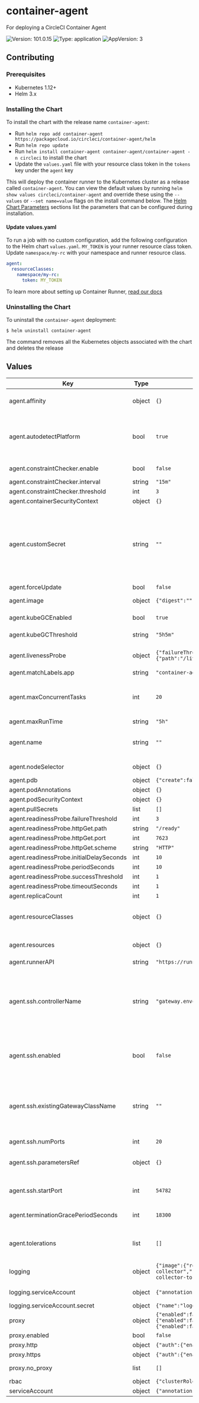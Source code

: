 # container-agent

For deploying a CircleCI Container Agent

![Version: 101.0.15](https://img.shields.io/badge/Version-101.0.15-informational?style=flat-square) ![Type: application](https://img.shields.io/badge/Type-application-informational?style=flat-square) ![AppVersion: 3](https://img.shields.io/badge/AppVersion-3-informational?style=flat-square)

## Contributing

### Prerequisites

- Kubernetes 1.12+
- Helm 3.x

### Installing the Chart

To install the chart with the release name `container-agent`:

- Run `helm repo add container-agent https://packagecloud.io/circleci/container-agent/helm`
- Run `helm repo update`
- Run `helm install container-agent container-agent/container-agent -n circleci` to install the chart
- Update the `values.yaml` file with your resource class token in the `tokens` key under the `agent` key

This will deploy the container runner to the Kubernetes cluster as a release called `container-agent`. You can view the default values by running `helm show values circleci/container-agent` and override these using the `--values` or `--set name=value` flags on the install command below. The [Helm Chart Parameters](#helm-chart-parameters) sections list the parameters that can be configured during installation.

#### Update values.yaml

To run a job with no custom configuration, add the following configuration to the Helm chart `values.yaml`. `MY_TOKEN` is your runner resource class token. Update `namespace/my-rc` with your namespace and runner resource class.

```yaml
agent:
  resourceClasses:
    namespace/my-rc:
      token: MY_TOKEN
```

To learn more about setting up Container Runner, [read our docs](https://circleci.com/docs/container-runner/)

### Uninstalling the Chart

To uninstall the `container-agent` deployment:

```console
$ helm uninstall container-agent
```

The command removes all the Kubernetes objects associated with the chart and deletes the release

## Values

| Key | Type | Default | Description |
|-----|------|---------|-------------|
| agent.affinity | object | `{}` | Agent affinity and anti-affinity Ref: https://kubernetes.io/docs/concepts/configuration/assign-pod-node/#affinity-and-anti-affinity |
| agent.autodetectPlatform | bool | `true` | Toggle autodetection of OS and CPU architecture to request the appropriate task-agent binary in a heterogeneous cluster. If toggled on, this requires container-agent to have certain cluster-wide permissions for nodes. If toggled off, the cluster is assumed to be homogeneous and the OS and architecture of container-agent are used. |
| agent.constraintChecker.enable | bool | `false` | Enable constraint checking (This requires at least List Node permissions) |
| agent.constraintChecker.interval | string | `"15m"` | Check interval |
| agent.constraintChecker.threshold | int | `3` | Number of failed checks before disabling task claim |
| agent.containerSecurityContext | object | `{}` | Security Context policies for agent containers |
| agent.customSecret | string | `""` | Name of the user provided secret containing resource class tokens. You can mix tokens from this secret and in the secret created from tokens specified in the resourceClasses section below Ref: https://circleci.com/docs/container-runner/#custom-secret  The tokens should be specified as secret key-value pairs of the form ResourceClass: Token The resource class name needs to match the names configured below exactly to match tokens to the correct configuration As Kubernetes does not allow / in secret keys, a period (.) should be substituted instead |
| agent.forceUpdate | bool | `false` | Force a rolling update of the agent deployment |
| agent.image | object | `{"digest":"","pullPolicy":"Always","registry":"","repository":"circleci/runner-agent","tag":"kubernetes-3"}` | Agent image settings. NOTE: Setting an image digest will take precedence over the image tag |
| agent.kubeGCEnabled | bool | `true` | Enable garbage collection of dangling Kubernetes objects managed by container agent |
| agent.kubeGCThreshold | string | `"5h5m"` | The age of a Kubernetes object managed by container agent before the garbage collection deletes it |
| agent.livenessProbe | object | `{"failureThreshold":5,"httpGet":{"path":"/live","port":7623,"scheme":"HTTP"},"initialDelaySeconds":10,"periodSeconds":10,"successThreshold":1,"timeoutSeconds":1}` | Liveness and readiness probe values Ref: https://kubernetes.io/docs/concepts/workloads/pods/pod-lifecycle/#container-probes |
| agent.matchLabels.app | string | `"container-agent"` |  |
| agent.maxConcurrentTasks | int | `20` | Maximum number of tasks that can be run concurrently. IMPORTANT: This concurrency is independent of, and may be limited by, the Runner concurrency of your plan. Configure this value at your own risk based on the resources allocated to your cluster. |
| agent.maxRunTime | string | `"5h"` |  |
| agent.name | string | `""` | A (preferably) unique name assigned to this particular container-agent instance. This name will appear in your runners inventory page in the CircleCI UI. If left unspecified, the name will default to the name of the deployment. |
| agent.nodeSelector | object | `{}` | Node labels for agent pod assignment Ref: https://kubernetes.io/docs/user-guide/node-selection/ |
| agent.pdb | object | `{"create":false,"maxUnavailable":1,"minAvailable":1}` | Pod disruption budget settings |
| agent.podAnnotations | object | `{}` | Annotations to be added to agent pods |
| agent.podSecurityContext | object | `{}` | Security Context policies for agent pods |
| agent.pullSecrets | list | `[]` |  |
| agent.readinessProbe.failureThreshold | int | `3` |  |
| agent.readinessProbe.httpGet.path | string | `"/ready"` |  |
| agent.readinessProbe.httpGet.port | int | `7623` |  |
| agent.readinessProbe.httpGet.scheme | string | `"HTTP"` |  |
| agent.readinessProbe.initialDelaySeconds | int | `10` |  |
| agent.readinessProbe.periodSeconds | int | `10` |  |
| agent.readinessProbe.successThreshold | int | `1` |  |
| agent.readinessProbe.timeoutSeconds | int | `1` |  |
| agent.replicaCount | int | `1` |  |
| agent.resourceClasses | object | `{}` | Resource class settings. The tokens specified here will be used to claim tasks & the tasks will be launched with the configured configs Ref: https://circleci.com/docs/container-runner/#resource-class-configuration-custom-pod |
| agent.resources | object | `{}` | Agent pod resource configuration Ref: https://kubernetes.io/docs/concepts/configuration/manage-resources-containers/ |
| agent.runnerAPI | string | `"https://runner.circleci.com"` | CircleCI Runner API URL |
| agent.ssh.controllerName | string | `"gateway.envoyproxy.io/gatewayclass-controller"` | The name of the infrastructure provider for the SSH rerun Gateway (see: https://gateway-api.sigs.k8s.io/implementations/). SSH reruns depend on the TCPRoute resource, so only implementations that support it are compatible at this time. Please consult the documentation for your preferred Gateway implementation for guidance on setting it up in your cluster. The Envoy Gateway has been successfully tested for SSH reruns (see: https://gateway.envoyproxy.io/latest/user/tcp-routing/). |
| agent.ssh.enabled | bool | `false` | Controls whether to enable SSH reruns (see: https://circleci.com/docs/ssh-access-jobs/). Note that enabling SSH reruns will install additional resources to your cluster. Notably, SSH reruns requires the Kubernetes Gateway API (see: https://gateway-api.sigs.k8s.io/). |
| agent.ssh.existingGatewayClassName | string | `""` | Alternatively, you can provide an existing GatewayClass name instead of creating a new one. The GatewayClass resource is a cluster-scoped resource defined by the infrastructure provider, so you may want to manage this resource externally. Note: Configuration specific to SSH reruns is defined in the namespace-scoped Gateway resource. For more information, see: https://gateway-api.sigs.k8s.io/api-types/gatewayclass/#gatewayclass |
| agent.ssh.numPorts | int | `20` |  |
| agent.ssh.parametersRef | object | `{}` | Specify controller-specific configuration for the Gateway. For more information, see: https://gateway-api.sigs.k8s.io/api-types/gatewayclass/#gatewayclass-parameters |
| agent.ssh.startPort | int | `54782` | Specify the port range that is approved for SSH connections. Note that the number of concurrent jobs rerun with SSH is limited by the number of ports in this range. |
| agent.terminationGracePeriodSeconds | int | `18300` | Tasks are drained during the termination grace period, so this should be sufficiently long relative to the maximum run time to ensure graceful shutdown |
| agent.tolerations | list | `[]` | Node tolerations for agent scheduling to nodes with taints Ref: https://kubernetes.io/docs/concepts/configuration/assign-pod-node/ |
| logging | object | `{"image":{"registry":"","repository":"circleci/logging-collector","tag":3},"rbac":{"create":true,"role":{"name":"logging-collector","rules":[]}},"serviceAccount":{"annotations":{},"create":true,"name":"logging-collector","secret":{"name":"logging-collector-token"}}}` | Configuration values for the logging containers. These containers run alongside service containers and stream their logs to the CircleCI UI |
| logging.serviceAccount | object | `{"annotations":{},"create":true,"name":"logging-collector","secret":{"name":"logging-collector-token"}}` | A service account with minimal permissions to collect the service container logs |
| logging.serviceAccount.secret | object | `{"name":"logging-collector-token"}` | The secret containing the service account token |
| proxy | object | `{"enabled":false,"http":{"auth":{"enabled":false,"password":null,"username":null},"host":"proxy.example.com","port":3128},"https":{"auth":{"enabled":false,"password":null,"username":null},"host":"proxy.example.com","port":3128},"no_proxy":[]}` | Proxy Support for Container Agent |
| proxy.enabled | bool | `false` | If false, all proxy settings are ignored |
| proxy.http | object | `{"auth":{"enabled":false,"password":null,"username":null},"host":"proxy.example.com","port":3128}` | Proxy for HTTP requests |
| proxy.https | object | `{"auth":{"enabled":false,"password":null,"username":null},"host":"proxy.example.com","port":3128}` | Proxy for HTTPS requests |
| proxy.no_proxy | list | `[]` | List of hostnames, IP CIDR blocks exempt from proxying. Loopback and intra-service traffic is never proxied. |
| rbac | object | `{"clusterRole":{"name":"","namespace":"","rules":[]},"create":true,"role":{"name":"","namespace":"","rules":[]}}` | Kubernetes Roles Based Access Control settings |
| serviceAccount | object | `{"annotations":{},"automountServiceAccountToken":true,"create":true,"name":""}` | Kubernetes service account settings |
